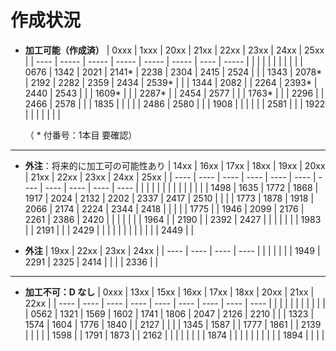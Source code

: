 # 作成状況

- **加工可能（作成済）**
  | 0xxx | 1xxx  | 20xx  | 21xx  | 22xx  | 23xx  | 24xx | 25xx  |
  | ---- | ----- | ----- | ----- | ----- | ----- | ---- | ----- |
  |      |       |       |       |       |       |      |       |
  | 0676 | 1342  | 2021  | 2141* | 2238  | 2304  | 2415 | 2524  |
  |      | 1343  | 2078* | 2192  | 2282  | 2359  | 2434 | 2539* |
  |      | 1344  | 2082  |       | 2264  | 2393* | 2440 | 2543  |
  |      | 1609* |       |       | 2287* |       | 2454 | 2577  |
  |      | 1763* |       |       | 2296  |       | 2466 | 2578  |
  |      | 1835  |       |       |       |       | 2486 | 2580  |
  |      | 1908  |       |       |       |       |      | 2581  |
  |      | 1922  |       |       |       |       |      |       |

  （ * 付番号：1本目 要確認）

---

- **外注**：将来的に加工可の可能性あり
  | 14xx | 16xx | 17xx | 18xx | 19xx | 20xx | 21xx | 22xx | 23xx | 24xx | 25xx |
  | ---- | ---- | ---- | ---- | ---- | ---- | ---- | ---- | ---- | ---- | ---- |
  |      |      |      |      |      |      |      |      |      |      |      |
  | 1498 | 1635 | 1772 | 1868 | 1917 | 2024 | 2132 | 2202 | 2337 | 2417 | 2510 |
  |      |      | 1773 | 1878 | 1918 | 2066 | 2174 | 2224 | 2344 | 2418 |      |
  |      |      | 1775 |      | 1946 | 2099 | 2176 | 2261 | 2386 | 2420 |      |
  |      |      |      |      | 1964 |      | 2190 |      | 2392 | 2427 |      |
  |      |      |      |      | 1983 |      | 2191 |      |      | 2429 |      |
  |      |      |      |      |      |      |      |      |      | 2449 |      |


- **外注**
  | 19xx | 22xx | 23xx | 24xx |
  | ---- | ---- | ---- | ---- |
  |      |      |      |      |
  | 1949 | 2291 | 2325 | 2414 |
  |      |      | 2336 |      |

---

- **加工不可：D なし**
  | 0xxx | 13xx | 15xx | 16xx | 17xx | 18xx | 20xx | 21xx | 22xx |
  | ---- | ---- | ---- | ---- | ---- | ---- | ---- | ---- | ---- |
  |      |      |      |      |      |      |      |      |      |
  | 0562 | 1321 | 1569 | 1602 | 1741 | 1806 | 2047 | 2126 | 2210 |
  |      | 1323 | 1574 | 1604 | 1776 | 1840 |      | 2127 |      |
  |      | 1345 | 1587 |      | 1777 | 1861 |      | 2139 |      |
  |      |      | 1598 |      | 1791 | 1873 |      | 2162 |      |
  |      |      |      |      |      | 1874 |      |      |      |
  |      |      |      |      |      | 1894 |      |      |      |

